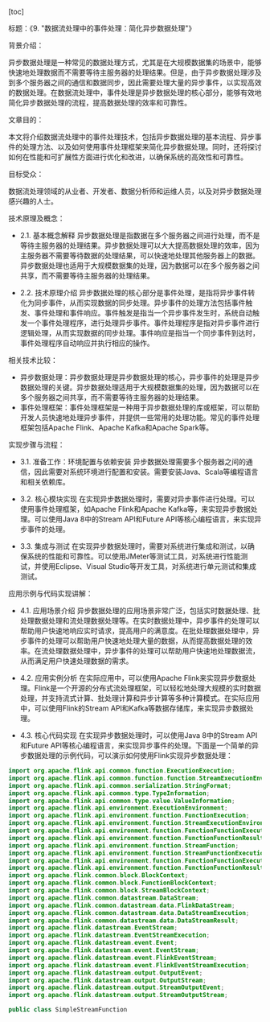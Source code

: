 
[toc]                    
                
                
标题：《9. "数据流处理中的事件处理：简化异步数据处理"》

背景介绍：

异步数据处理是一种常见的数据处理方式，尤其是在大规模数据集的场景中，能够快速地处理数据而不需要等待主服务器的处理结果。但是，由于异步数据处理涉及到多个服务器之间的通信和数据同步，因此需要处理大量的异步事件，以实现高效的数据处理。在数据流处理中，事件处理是异步数据处理的核心部分，能够有效地简化异步数据处理的流程，提高数据处理的效率和可靠性。

文章目的：

本文将介绍数据流处理中的事件处理技术，包括异步数据处理的基本流程、异步事件的处理方法、以及如何使用事件处理框架来简化异步数据处理。同时，还将探讨如何在性能和可扩展性方面进行优化和改进，以确保系统的高效性和可靠性。

目标受众：

数据流处理领域的从业者、开发者、数据分析师和运维人员，以及对异步数据处理感兴趣的人士。

技术原理及概念：

- 2.1. 基本概念解释
异步数据处理是指数据在多个服务器之间进行处理，而不是等待主服务器的处理结果。异步数据处理可以大大提高数据处理的效率，因为主服务器不需要等待数据的处理结果，可以快速地处理其他服务器上的数据。异步数据处理也适用于大规模数据集的处理，因为数据可以在多个服务器之间共享，而不需要等待主服务器的处理结果。

- 2.2. 技术原理介绍
异步数据处理的核心部分是事件处理，是指将异步事件转化为同步事件，从而实现数据的同步处理。异步事件的处理方法包括事件触发、事件处理和事件响应。事件触发是指当一个异步事件发生时，系统自动触发一个事件处理程序，进行处理异步事件。事件处理程序是指对异步事件进行逻辑处理，从而实现数据的同步处理。事件响应是指当一个同步事件到达时，事件处理程序自动响应并执行相应的操作。

相关技术比较：

- 异步数据处理：异步数据处理是异步数据处理的核心，异步事件的处理是异步数据处理的关键。异步数据处理适用于大规模数据集的处理，因为数据可以在多个服务器之间共享，而不需要等待主服务器的处理结果。
- 事件处理框架：事件处理框架是一种用于异步数据处理的库或框架，可以帮助开发人员快速地处理异步事件，并提供一些常用的处理功能。常见的事件处理框架包括Apache Flink、Apache Kafka和Apache Spark等。

实现步骤与流程：

- 3.1. 准备工作：环境配置与依赖安装
异步数据处理需要多个服务器之间的通信，因此需要对系统环境进行配置和安装。需要安装Java、Scala等编程语言和相关依赖库。

- 3.2. 核心模块实现
在实现异步数据处理时，需要对异步事件进行处理。可以使用事件处理框架，如Apache Flink和Apache Kafka等，来实现异步数据处理。可以使用Java 8中的Stream API和Future API等核心编程语言，来实现异步事件的处理。

- 3.3. 集成与测试
在实现异步数据处理时，需要对系统进行集成和测试，以确保系统的性能和可靠性。可以使用JMeter等测试工具，对系统进行性能测试，并使用Eclipse、Visual Studio等开发工具，对系统进行单元测试和集成测试。

应用示例与代码实现讲解：

- 4.1. 应用场景介绍
异步数据处理的应用场景非常广泛，包括实时数据处理、批处理数据处理和流处理数据处理等。在实时数据处理中，异步事件的处理可以帮助用户快速地响应实时请求，提高用户的满意度。在批处理数据处理中，异步事件的处理可以帮助用户快速地处理大量的数据，从而提高数据处理的效率。在流处理数据处理中，异步事件的处理可以帮助用户快速地处理数据流，从而满足用户快速处理数据的需求。

- 4.2. 应用实例分析
在实际应用中，可以使用Apache Flink来实现异步数据处理。Flink是一个开源的分布式流处理框架，可以轻松地处理大规模的实时数据处理，并支持流式计算、批处理计算和异步计算等多种计算模式。在实际应用中，可以使用Flink的Stream API和Kafka等数据存储库，来实现异步数据处理。

- 4.3. 核心代码实现
在实现异步数据处理时，可以使用Java 8中的Stream API和Future API等核心编程语言，来实现异步事件的处理。下面是一个简单的异步数据处理的示例代码，可以演示如何使用Flink实现异步数据处理：
```java
import org.apache.flink.api.common.function.ExecutionExecution;
import org.apache.flink.api.common.function.function.StreamExecutionEnvironment;
import org.apache.flink.api.common.serialization.StringFormat;
import org.apache.flink.api.common.type.TypeInformation;
import org.apache.flink.api.common.type.value.ValueInformation;
import org.apache.flink.api.environment.ExecutionEnvironment;
import org.apache.flink.api.environment.function.FunctionExecution;
import org.apache.flink.api.environment.function.StreamExecutionEnvironment;
import org.apache.flink.api.environment.function.FunctionFunctionExecution;
import org.apache.flink.api.environment.function.FunctionFunctionResult;
import org.apache.flink.api.environment.function.StreamFunction;
import org.apache.flink.api.environment.function.StreamFunctionExecution;
import org.apache.flink.api.environment.function.FunctionFunctionExecution;
import org.apache.flink.api.environment.function.FunctionFunctionResult;
import org.apache.flink.common.block.BlockContext;
import org.apache.flink.common.block.FunctionBlockContext;
import org.apache.flink.common.block.StreamBlockContext;
import org.apache.flink.common.datastream.DataStream;
import org.apache.flink.common.datastream.data.FlinkDataStream;
import org.apache.flink.common.datastream.data.DataStreamExecution;
import org.apache.flink.common.datastream.data.DataStreamResult;
import org.apache.flink.datastream.EventStream;
import org.apache.flink.datastream.EventStreamExecution;
import org.apache.flink.datastream.event.Event;
import org.apache.flink.datastream.event.EventStream;
import org.apache.flink.datastream.event.FlinkEventStream;
import org.apache.flink.datastream.event.FlinkEventStreamExecution;
import org.apache.flink.datastream.output.OutputEvent;
import org.apache.flink.datastream.output.OutputStream;
import org.apache.flink.datastream.output.StreamOutputEvent;
import org.apache.flink.datastream.output.StreamOutputStream;

public class SimpleStreamFunction
```

